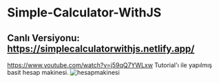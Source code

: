 # Simple-Calculator-WithJS
## Canlı Versiyonu: https://simplecalculatorwithjs.netlify.app/ 
https://www.youtube.com/watch?v=j59qQ7YWLxw 
 Tutorial'ı ile yapılmış basit hesap makinesi.
![hesapmakinesi](https://user-images.githubusercontent.com/28631950/133922122-a7f821f1-6830-4968-848c-cb9257544174.png)
